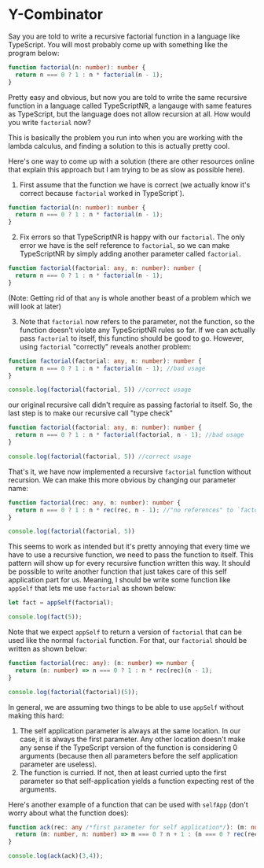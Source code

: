 # Y-Combinator

Say you are told to write a recursive factorial function in a language like TypeScript. You will most probably come up
with something like the program below:

```typescript
function factorial(n: number): number {
  return n === 0 ? 1 : n * factorial(n - 1);
}
```

Pretty easy and obvious, but now you are told to write the same recursive function in a language called TypeScriptNR, a langauge
with same features as TypeScript, but the language does not allow recursion at all. How would you write `factorial` now?

This is basically the problem you run into when you are working with the lambda calculus, and finding a solution to this is actually
pretty cool.

Here's one way to come up with a solution (there are other resources online that explain this approach but I am trying to be
as slow as possible here).

1) First assume that the function we have is correct (we actually know it's correct because `factorial` worked in TypeScript`).
```typescript
function factorial(n: number): number {
  return n === 0 ? 1 : n * factorial(n - 1);
}
```

2) Fix errors so that TypeScriptNR is happy with our `factorial`. The only error we have is the self reference to `factorial`, so we
can make TypeScriptNR by simply adding another parameter called `factorial`.
```typescript
function factorial(factorial: any, n: number): number {
  return n === 0 ? 1 : n * factorial(n - 1);
}
```
(Note: Getting rid of that `any` is whole another beast of a problem which we will look at later)

3) Note that `factorial` now refers to the parameter, not the function, so the function doesn't violate any TypeScriptNR rules so far.
If we can actually pass `factorial` to itself, this functino should be good to go. However, using `factorial` "correctly" reveals another problem:
```typescript
function factorial(factorial: any, n: number): number {
  return n === 0 ? 1 : n * factorial(n - 1); //bad usage
}

console.log(factorial(factorial, 5)) //correct usage
```

our original recursive call didn't require as passing factorial to itself. So, the last step is to make our recursive call "type check"
```typescript
function factorial(factorial: any, n: number): number {
  return n === 0 ? 1 : n * factorial(factorial, n - 1); //bad usage
}

console.log(factorial(factorial, 5)) //correct usage
```

That's it, we have now implemented a recursive `factorial` function without recursion. We can make this more obvious by changing our
parameter name:
```typescript
function factorial(rec: any, n: number): number {
  return n === 0 ? 1 : n * rec(rec, n - 1); //"no references" to `factorial`
}

console.log(factorial(factorial, 5))
```

This seems to work as intended but it's pretty annoying that every time we have to use a recursive function, we need to pass the function
to itself. This pattern will show up for every recursive function written this way. It should be possible to write another function
that just takes care of this self application part for us. Meaning, I should be write some function like `appSelf` that lets me use
`factorial` as shown below:

```typescript
let fact = appSelf(factorial);

console.log(fact(5));
```

Note that we expect `appSelf` to return a version of `factorial` that can be used like the normal `factorial` function. For that, our
`factorial` should be written as shown below:
```typescript
function factorial(rec: any): (n: number) => number {
  return (n: number) => n === 0 ? 1 : n * rec(rec)(n - 1);
}

console.log(factorial(factorial)(5));
```

In general, we are assuming two things to be able to use `appSelf` without making this hard:
1) The self application parameter is always at the same location. In our case, it is always the first parameter. Any other location doesn't make any sense if the TypeScript version of the function is considering 0 arguments (because then all parameters before the self application parameter are useless).
2) The function is curried. If not, then at least curried upto the first parameter so that self-application yields a function expecting rest
of the arguments.

Here's another example of a function that can be used with `selfApp` (don't worry about what the function does):
```typescript
function ack(rec: any /*first parameter for self application*/): (m: number, n: number) => number { //curried upto the first parameter
  return (m: number, n: number) => m === 0 ? n + 1 : (n === 0 ? rec(rec)(m-1,1) : rec(rec)(m-1, rec(rec)(m, n-1)));
}

console.log(ack(ack)(3,4));
```
